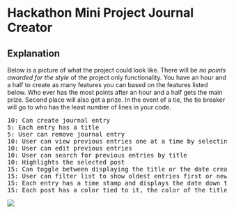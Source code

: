 # Hackathon Mini Project Journal Creator

## Explanation
Below is a picture of what the project could look like. There will be *no points awarded for the style* of the project only functionality. You have an hour and a half to create as many features you can based on the features listed below. Who ever has the most points after an hour and a half gets the main prize. Second place will also get a prize. In the event of a tie, the tie breaker will go to who has the least number of lines in your code.

<pre>
10: Can create journal entry
5: Each entry has a title
5: User can remove journal entry
10: User can view previous entries one at a time by selecting from list of previous entries
10: User can edit previous entries
10: User can search for previous entries by title
10: Highlights the selected post
15: Can toggle between displaying the title or the date created in the previous posts section.
15: User can filter list to show oldest entries first or newest entries first
15: Each entry has a time stamp and displays the date down to the minute that the entry was made (on edit of post keep the same time stamp.)
15: Each post has a color tied to it, the color of the title of the individual post will reflect that color
</pre>

<img src="https://github.com/Rasbandit/Journal-Maker-outline/blob/master/journal.jpg">
